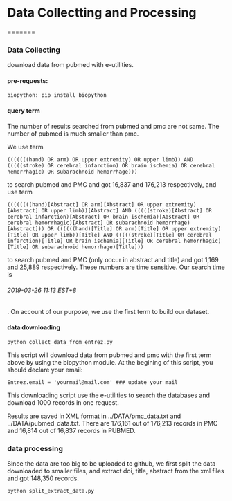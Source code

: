 # Data Collectting and Processing
=======

### Data Collecting
download data from pubmed with e-utilities.

#### pre-requests:

    biopython: pip install biopython

<!-- results of search from pubmed central
![search results of pubmed central ](FIG/search_his.png)
 -->

#### query term
The number of results searched from pubmed and pmc are not same. The number of pubmed is much smaller than pmc.

We use term

    (((((((hand) OR arm) OR upper extremity) OR upper limb)) AND (((((stroke) OR cerebral infarction) OR brain ischemia) OR cerebral hemorrhagic) OR subarachnoid hemorrhage)))

to search pubmed and PMC and got 16,837 and 176,213 respectively, and use term

    ((((((((hand)[Abstract] OR arm)[Abstract] OR upper extremity)[Abstract] OR upper limb))[Abstract] AND (((((stroke)[Abstract] OR cerebral infarction)[Abstract] OR brain ischemia)[Abstract] OR cerebral hemorrhagic)[Abstract] OR subarachnoid hemorrhage)[Abstract])) OR ((((((hand)[Title] OR arm)[Title] OR upper extremity)[Title] OR upper limb))[Title] AND (((((stroke)[Title] OR cerebral infarction)[Title] OR brain ischemia)[Title] OR cerebral hemorrhagic)[Title] OR subarachnoid hemorrhage)[Title]))

to search pubmed and PMC (only occur in abstract and title) and got 1,169 and 25,889 respectively. These numbers are time sensitive. Our search time is
###### 2019-03-26 11:13 EST+8
. On account of our purpose, we use the first term to build our dataset.

#### data downloading

    python collect_data_from_entrez.py

This script will download data from pubmed and pmc with the first term above by using the biopython module. At the begining of this script, you should declare your email:

    Entrez.email = 'yourmail@mail.com' ### update your mail

This downloading script use the e-utilities to search the databases and download 1000 records in one request.

Results are saved in XML format in ../DATA/pmc_data.txt and ../DATA/pubmed_data.txt. There are 176,161 out of 176,213 records in PMC and 16,814 out of 16,837 records in PUBMED.

### data processing
Since the data are too big to be uploaded to github, we first split the data downloaded to smaller files, and extract doi, title, abstract from the xml files and got 148,350 records.

    python split_extract_data.py

